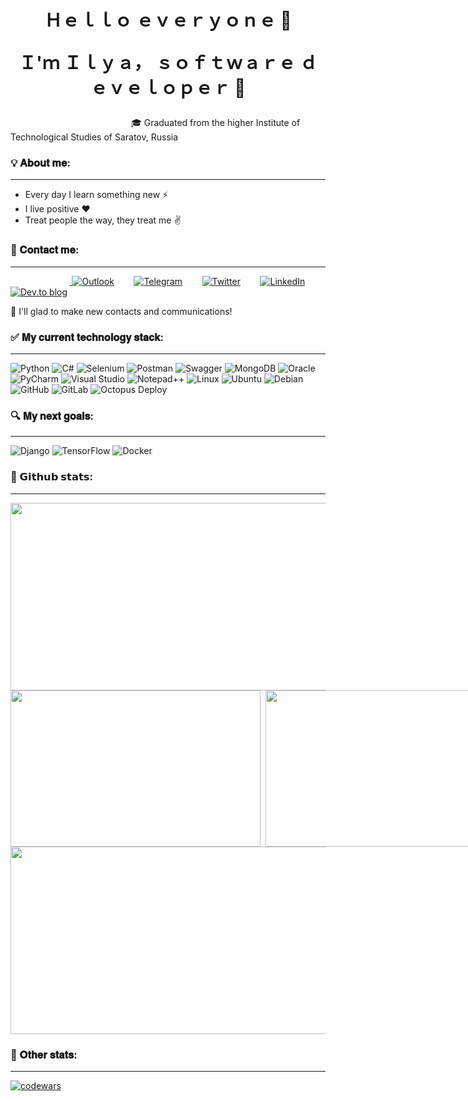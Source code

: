 <h1 align="center">Ｈｅｌｌｏ ｅｖｅｒｙｏｎｅ 👋

Ｉ'ｍ Ｉｌｙａ， ｓｏｆｔｗａｒｅ ｄｅｖｅｌｏｐｅｒ 🎯</h1>

                                                 🎓 Graduated from the higher Institute of Technological Studies of Saratov, Russia 

<h3>💡 𝐀𝐛𝐨𝐮𝐭 𝐦𝐞:</h3>

___

* Every day I learn something new ⚡️
* I live positive ❤️
* Treat people the way, they treat me ✌️

<h3>🔔 𝐂𝐨𝐧𝐭𝐚𝐜𝐭 𝐦𝐞:</h3>

___

                        <a href="https://outlook.live.com/mail/0/deeplink/compose?popoutv2=1&to=ilyatyruin@hotmail.com&subject=GitHub Feedback"> ![Outlook](https://img.shields.io/badge/Microsoft_Outlook-0078D4?style=for-the-badge&logo=microsoft-outlook&logoColor=white)</a>        <a href="https://t.me/valtesar/"> ![Telegram](https://img.shields.io/badge/Telegram-2CA5E0?style=for-the-badge&logo=telegram&logoColor=white)</a>        <a href="https://www.twitter.com/_valtesar/"> ![Twitter](https://img.shields.io/badge/Twitter-%231DA1F2.svg?style=for-the-badge&logo=Twitter&logoColor=white)</a>        <a href="https://www.linkedin.com/in/valtesar/"> ![LinkedIn](https://img.shields.io/badge/linkedin-%230077B5.svg?style=for-the-badge&logo=linkedin&logoColor=white)</a>        <a href="https://dev.to/valtesar/"> ![Dev.to blog](https://img.shields.io/badge/dev.to-0A0A0A?style=for-the-badge&logo=dev.to&logoColor=white)</a>

 
🤝 I'll glad to make new contacts and communications!

<h3>✅ 𝐌𝐲 𝐜𝐮𝐫𝐫𝐞𝐧𝐭 𝐭𝐞𝐜𝐡𝐧𝐨𝐥𝐨𝐠𝐲 𝐬𝐭𝐚𝐜𝐤:</h3>

___


![Python](https://img.shields.io/badge/python-3670A0?style=for-the-badge&logo=python&logoColor=ffdd54) ![C#](https://img.shields.io/badge/c%23-%23239120.svg?style=for-the-badge&logo=c-sharp&logoColor=white) ![Selenium](https://img.shields.io/badge/-selenium-%43B02A?style=for-the-badge&logo=selenium&logoColor=white) ![Postman](https://img.shields.io/badge/Postman-FF6C37?style=for-the-badge&logo=postman&logoColor=white) ![Swagger](https://img.shields.io/badge/-Swagger-%23Clojure?style=for-the-badge&logo=swagger&logoColor=white)  ![MongoDB](https://img.shields.io/badge/MongoDB-%234ea94b.svg?style=for-the-badge&logo=mongodb&logoColor=white) ![Oracle](https://img.shields.io/badge/Oracle-F80000?style=for-the-badge&logo=oracle&logoColor=white) 	![PyCharm](https://img.shields.io/badge/pycharm-143?style=for-the-badge&logo=pycharm&logoColor=black&color=black&labelColor=green) ![Visual Studio](https://img.shields.io/badge/Visual%20Studio-5C2D91.svg?style=for-the-badge&logo=visual-studio&logoColor=white) ![Notepad++](https://img.shields.io/badge/Notepad++-90E59A.svg?style=for-the-badge&logo=notepad%2b%2b&logoColor=black)  ![Linux](https://img.shields.io/badge/Linux-FCC624?style=for-the-badge&logo=linux&logoColor=black) ![Ubuntu](https://img.shields.io/badge/Ubuntu-E95420?style=for-the-badge&logo=ubuntu&logoColor=white) ![Debian](https://img.shields.io/badge/Debian-D70A53?style=for-the-badge&logo=debian&logoColor=white)  	![GitHub](https://img.shields.io/badge/github-%23121011.svg?style=for-the-badge&logo=github&logoColor=white) 	![GitLab](https://img.shields.io/badge/gitlab-%23181717.svg?style=for-the-badge&logo=gitlab&logoColor=white) ![Octopus Deploy](https://img.shields.io/badge/octopus%20deploy-0D80D8?style=for-the-badge&logo=octopusdeploy&logoColor=white)

<h3>🔍 𝐌𝐲 𝐧𝐞𝐱𝐭 𝐠𝐨𝐚𝐥𝐬:</h3>

___

![Django](https://img.shields.io/badge/django-%23092E20.svg?style=for-the-badge&logo=django&logoColor=white) ![TensorFlow](https://img.shields.io/badge/TensorFlow-%23FF6F00.svg?style=for-the-badge&logo=TensorFlow&logoColor=white) ![Docker](https://img.shields.io/badge/docker-%230db7ed.svg?style=for-the-badge&logo=docker&logoColor=white) 

<h3>📜 𝗚𝗶𝘁𝗵𝘂𝗯 𝘀𝘁𝗮𝘁𝘀: </h3>

___

<div style="display: flex; flex-direction: row;">
 <img width="1000" height="300" class="img" src="https://github-readme-stats.vercel.app/api/top-langs/?username=Valtesar&theme=github_dark"/> 
</div>

<div style="display: flex; flex-direction: row;">
 <img width="400" height="250" class="img" src="https://github-readme-streak-stats.herokuapp.com?user=Valtesar&theme=dark&date_format=j%20M%5B%20Y%5D)"/>     
 <img width="400" height="250" class="img" src="https://github-readme-stats.vercel.app/api?username=valtesar&show_icons=true&theme=highcontrast"/> 
</div>

<div style="display: flex; flex-direction: row;">
<img width="1000" height="300" class="img" src="http://github-profile-summary-cards.vercel.app/api/cards/profile-details?username=Valtesar&theme=github_dark" />
</div>

<h3>💎 𝐎𝐭𝐡𝐞𝐫 𝐬𝐭𝐚𝐭𝐬:</h3>

___

[![codewars](https://www.codewars.com/users/Valtesar/badges/large)](https://www.codewars.com/users/Valtesar) 
